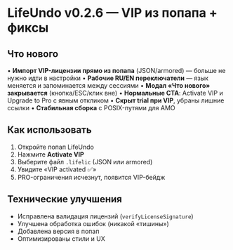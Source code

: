 # LifeUndo v0.2.6 — VIP из попапа + фиксы

## Что нового

• **Импорт VIP-лицензии прямо из попапа** (JSON/armored) — больше не нужно идти в настройки
• **Рабочие RU/EN переключатели** — язык меняется и запоминается между сессиями
• **Модал «Что нового» закрывается** (кнопка/ESC/клик вне)
• **Нормальные CTA**: Activate VIP и Upgrade to Pro с явным откликом
• **Скрыт trial при VIP**, убраны лишние ссылки
• **Стабильная сборка** с POSIX-путями для AMO

## Как использовать

1. Откройте попап LifeUndo
2. Нажмите **Activate VIP**
3. Выберите файл `.lifelic` (JSON или armored)
4. Увидите «VIP activated ✅»
5. PRO-ограничения исчезнут, появится VIP-бейдж

## Технические улучшения

- Исправлена валидация лицензий (`verifyLicenseSignature`)
- Улучшена обработка ошибок (никакой «тишины»)
- Добавлена версия в попап
- Оптимизированы стили и UX











